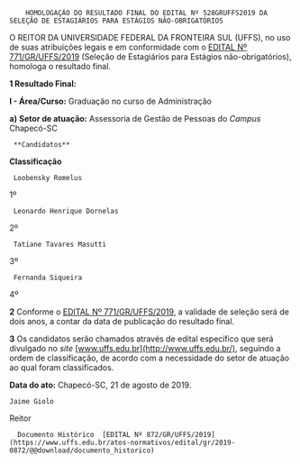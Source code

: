         HOMOLOGAÇÃO DO RESULTADO FINAL DO EDITAL Nº 528GRUFFS2019 DA SELEÇÃO DE ESTAGIÁRIOS PARA ESTÁGIOS NÃO-OBRIGATÓRIOS  

O REITOR DA UNIVERSIDADE FEDERAL DA FRONTEIRA SUL (UFFS), no uso de suas atribuições legais e em conformidade com o [EDITAL Nº 771/GR/UFFS/2019](https://www.uffs.edu.br/atos-normativos/edital/gr/2019-0771) (Seleção de Estagiários para Estágios não-obrigatórios), homologa o resultado final.

  **1 Resultado Final:**

 **I - Área/Curso:** Graduação no curso de Administração

 **a)** **Setor de atuação:** Assessoria de Gestão de Pessoas do *Campus* Chapecó-SC

     **Candidatos**

   **Classificação**

     Loobensky Romelus

   1º

     Leonardo Henrique Dornelas

   2º

     Tatiane Tavares Masutti

   3º

     Fernanda Siqueira

   4º

      

 **2** Conforme o [EDITAL Nº 771/GR/UFFS/2019](https://www.uffs.edu.br/atos-normativos/edital/gr/2019-0771), a validade de seleção será de dois anos, a contar da data de publicação do resultado final.

  

 **3** Os candidatos serão chamados através de edital específico que será divulgado no *site* [www.uffs.edu.br](http://www.uffs.edu.br/), seguindo a ordem de classificação, de acordo com a necessidade do setor de atuação ao qual foram classificados.

   **Data do ato:** Chapecó-SC, 21 de agosto de 2019.   
 

    Jaime Giolo   
 Reitor 

      Documento Histórico  [EDITAL Nº 872/GR/UFFS/2019](https://www.uffs.edu.br/atos-normativos/edital/gr/2019-0872/@@download/documento_historico)     
      
